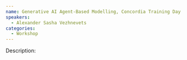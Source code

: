 ```yaml
---
name: Generative AI Agent-Based Modelling, Concordia Training Day
speakers:
  - Alexander Sasha Vezhnevets
categories:
  - Workshop
---
```


Description:
